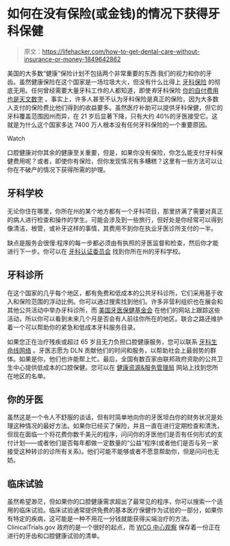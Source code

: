 # 如何在没有保险(或金钱)的情况下获得牙科保健

> 原文：<https://lifehacker.com/how-to-get-dental-care-without-insurance-or-money-1849642862>

美国的大多数“健康”保险计划不包括两个非常重要的东西:我们的视力和你的牙齿。虽然健康保险在这个国家是一场垃圾大火，但没有什么比得上 [牙科保险](https://lifehacker.com/is-dental-insurance-worth-it-1840267563) 的彻底无用。任何曾经需要大量牙科工作的人都知道，即使*有*牙科保险 [你的自付费用也是天文数字](https://www.consumerreports.org/insurance/private-dental-insurance-think-twice-before-buying/) 。事实上，许多人甚至不认为牙科保险是真正的保险，因为大多数人支付的保险费比他们得到的收益要多。虽然医疗补助可以提供牙科保健，但它的牙科覆盖范围因州而异，在 21 岁后显著下降，只有大约 40%的牙医接受它。这就是为什么这个国家多达 7400 万人根本没有任何牙科保险的一个重要原因。

Watch

口腔健康对你其余的健康至关重要，但是，如果你没有保险，你怎么能支付牙科保健费用呢？或者，即使你有保险，但你发现情况有多糟糕？这里有一些方法可以让你在不破产的情况下获得所需的护理。

## 牙科学校

无论你住在哪里，你所在州的某个地方都有一个牙科项目，那里挤满了需要对真正的病人进行检查和操作的学生。可能会涉及到一些旅行，但好处是你经常可以得到像清洁，根管，或补牙这样的事情，其费用不到你在执业牙医诊所支付的一半。

缺点是服务会很慢:程序的每一步都必须由有执照的牙医监督和检查，然后你才能进行下一步。你可以在 [牙科认证委员会](https://coda.ada.org/en/find-a-program/search-dental-programs#t=us&sort=%40codastatecitysort%20ascending) 找到你所在州的牙科学校。

## 牙科诊所

在这个国家的几乎每个地区，都有免费和低成本的公共牙科诊所，它们采用基于收入和保险范围的浮动比例。你可以通过搜索找到他们。许多非营利组织也在展会和其他公共活动中举办牙科诊所，而 [美国牙医保健基金会](https://adcf.net/clinic-schedule/) 在他们的网站上跟踪这些活动，所以你可以看到未来几个月是否会有人前往你所在的地区。联合之路还维护着一个可以帮助你的紧急和低成本牙科服务目录。

如果您正在治疗残疾或超过 65 岁且无力负担口腔健康服务，您可以联系 [牙科生命线网络](https://dentallifeline.org/about-us/) 。牙医志愿为 DLN 贡献他们的时间和服务，以帮助社会上最弱势的群体。如果是你，他们也许能帮上忙。最后，全国有数百家由联邦政府资助的公共卫生中心提供低成本的口腔保健。您可以在 [健康资源&服务管理局](https://findahealthcenter.hrsa.gov/) 网站上找到您所在地区的名单。

## 你的牙医

虽然这是一个令人不舒服的谈话，但有时简单地向你的牙医坦白你的财务状况是处理这种情况的最好方法。如果你已经买了保险，并且一直在进行定期检查和清洗，但现在面临一个将花费你数千美元的程序，问问你的牙医他们是否有任何形式的支付计划——或者他们是否每年都做一定数量的“公益”程序(或者他们是否与另一家接受这种转诊的诊所有关系)。他们可能不能够或者不愿意帮助你，但是问问也无妨。

## 临床试验

虽然希望渺茫，但如果你的口腔健康需求超出了最常见的程序，你可以搜索一个适用的临床试验。临床试验通常提供免费的基本医疗保健作为试验的一部分，如果你有特定的疾病，这可能是一种不用花一分钱就能获得尖端治疗的方法。ClinicalTrials.gov 政府的是一个很好的起点，而 [WCG 中心观察](https://www.centerwatch.com/clinical-trials/listings/therapeutic-area/2/dental-and-oral-health/) 保存着一份正在进行的牙齿和口腔健康试验的清单。